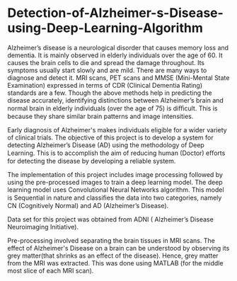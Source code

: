 # Detection-of-Alzheimer-s-Disease-using-Deep-Learning-Algorithm

Alzheimer’s disease is a neurological disorder that causes memory loss and dementia. It is mainly observed in elderly individuals over the age of 60. It causes the brain cells to die and spread the damage throughout. Its symptoms usually start slowly and are mild. There are many ways to diagnose and detect it. MRI scans, PET scans and MMSE (Mini-Mental State Examination) expressed in terms of CDR (Clinical Dementia Rating) standards are a few. Though the above methods help in predicting the disease accurately, identifying distinctions between Alzheimer’s brain and normal brain in elderly individuals (over the age of 75) is diﬃcult. This is because they share similar brain patterns and image intensities.

 Early diagnosis of Alzheimer's makes individuals eligible for a wider variety of clinical trials. The objective of this project is to develop a system for detecting Alzheimer’s Disease (AD) using the methodology of Deep Learning. This is to accomplish the aim of reducing human (Doctor) eﬀorts for detecting the disease by developing a reliable system.

 The implementation of this project includes image processing followed by using the pre-processed images to train a deep learning model. The deep learning model uses Convolutional Neural Networks algorithm. This model is Sequential in nature and classiﬁes the data into two categories, namely CN (Cognitively Normal) and AD (Alzheimer’s Disease).

Data set for this project was obtained from ADNI ( Alzheimer’s Disease Neuroimaging Initiative).

 Pre-processing involved separating the brain tissues in MRI scans. The effect of Alzheimer's Disease on a brain can be understood by observing its grey matter(that shrinks as an effect of the disease). Hence, grey matter from the MRI was extracted. This was done using MATLAB (for the middle most slice of each MRI scan). 

